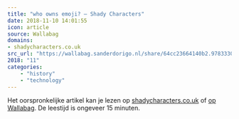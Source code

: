 ```yaml
---
title: "who owns emoji? – Shady Characters"
date: 2018-11-10 14:01:55
icon: article
source: Wallabag
domains:
- shadycharacters.co.uk
src_url: "https://wallabag.sanderdorigo.nl/share/64cc23664140b2.97833304"
2018: "11"
categories:
    - "history"
    - "technology"
---
```

Het oorspronkelijke artikel kan je lezen op [shadycharacters.co.uk](https://shadycharacters.co.uk/2018/11/emoji-part-4-who-owns-emoji/) of [op Wallabag](https://wallabag.sanderdorigo.nl/share/64cc23664140b2.97833304). De leestijd is ongeveer 15 minuten.